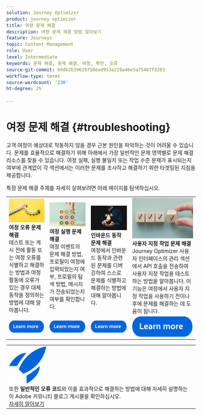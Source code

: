 ```yaml
---
solution: Journey Optimizer
product: journey optimizer
title: 여정 문제 해결
description: 여정 문제 해결 방법 알아보기
feature: Journeys
topic: Content Management
role: User
level: Intermediate
keywords: 문제 해결, 문제 해결, 여정, 확인, 오류
source-git-commit: b9db2b39629750ead953a229a46e3a75467fd203
workflow-type: tm+mt
source-wordcount: '230'
ht-degree: 2%

---
```


# 여정 문제 해결 {#troubleshooting}

고객 여정이 예상대로 작동하지 않을 경우 근본 원인을 파악하는 것이 어려울 수 있습니다. 문제를 효율적으로 해결하기 위해 아래에서 가장 일반적인 문제 영역별로 문제 해결 리소스를 찾을 수 있습니다. 여정 실패, 실행 불일치 또는 작업 수준 문제가 표시되는지 여부에 관계없이 각 섹션에서는 이러한 문제를 조사하고 해결하기 위한 타겟팅된 지침을 제공합니다.

특정 문제 해결 주제를 자세히 살펴보려면 아래 페이지를 탐색하십시오.



<table style="table-layout:fixed">
  <tr style="border: 0;">
    <td>
    <a href="../building-journeys/troubleshooting.md"><img src="../assets/do-not-localize/troubleshooting.jpeg"></a>
    <div><strong>여정 오류 문제 해결</strong><br/> 테스트 또는 게시 전에 활동 또는 여정 오류를 식별하고 해결하는 방법과 여정 활동에 오류가 있는 경우 대체 동작을 정의하는 방법에 대해 알아봅니다.</div>
    </td>
    <td>
    <a href="../building-journeys/troubleshooting-execution.md"><img src="../assets/do-not-localize/ao-audiences.jpeg"></a>
    <div><strong>여정 실행 문제 해결</strong><br/> 여정 이벤트의 문제 해결 방법, 프로필이 여정에 입력되었는지 여부, 프로필의 탐색 방법, 메시지가 전송되었는지 여부를 확인합니다.</div>
    </td>
    <td>
    <a href="../building-journeys/troubleshooting-inbound.md" "><img src="../assets/do-not-localize/in-app.jpg"></a>
    <div><strong>인바운드 동작 문제 해결</strong><br/>여정에서 인바운드 동작과 관련된 문제를 디버깅하여 스스로 문제를 식별하고 해결하는 방법에 대해 알아봅니다.</div>
    </td>
    <td>
    <a href="../action/troubleshoot-custom-action.md"><img src="../assets/do-not-localize/lp-list.jpg"></a>
    <div><strong>사용자 지정 작업 문제 해결</strong><br/>Journey Optimizer 사용자 인터페이스의 관리 섹션에서 API 호출을 전송하여 사용자 지정 작업을 테스트하는 방법을 알아봅니다. 이 기능은 여정에서 사용자 지정 작업을 사용하기 전이나 후에 문제를 해결하는 데 도움이 됩니다.</div>
    </td>
  </tr>
  <tr style="border: 0;">
    <td align="center"><a href="../building-journeys/troubleshooting.md"><img src="../assets/do-not-localize/learn-more-button.svg"></a></td>
    <td align="center"><a href="../building-journeys/troubleshooting-execution.md"><img src="../assets/do-not-localize/learn-more-button.svg"></a></td>
    <td align="center"><a href="../building-journeys/troubleshooting-inbound.md"><img src="../assets/do-not-localize/learn-more-button.svg"></a></td>
    <td align="center"><a href="../action/troubleshoot-custom-action.md"><img src="../assets/do-not-localize/learn-more-button.svg"></a></td>
    </tr>
</table>

<!--

<table style="table-layout:fixed">
<tr style="border: 0;">
  <td>
    <div><img alt="Troubleshoot journey errors" src="../assets/do-not-localize/troubleshooting.jpeg" /> 
    <br><ul><li><a href="../building-journeys/troubleshooting.md">Troubleshoot journey errors</a> - Learn how to identify and resolve activity or journey errors before test or publication, and how to define a fallback action in case of an error in journey activities.</li>
    <li><a href="../building-journeys/troubleshooting-execution.md">Troubleshoot journey execution</a> - Understand how to troubleshoot journey events, check if profiles entered your journey, how they navigate through it, and if messsages are sent.</li>
     <li><a href="../building-journeys/troubleshooting-inbound.md">Troubleshoot inbound actions</a> - Learn how to debug issues related to inbound actions in a journey, in order to help you identify and resolve them on your own.</li>
     <li><a href="../action/troubleshoot-custom-action.md">Troubleshoot a custom action</a> - Learn how to test your custom actions by sending API calls from the administration section of Journey Optimizer user interface. This capability helps you troubleshoot your custom actions before or after using them in a journey.</li>
    <ul>
    <div>
     <a href="../integrations/ajo-integrations.md">Learn more</a></div>
    </div>
    <br>
  </td>
</tr>
</table>
-->

<!--
* **[Troubleshoot journey errors](../building-journeys/troubleshooting.md)**
  Learn how to identify and resolve activity or journey errors before test or publication, and how to define a fallback action in case of an error in journey activities.

* **[Troubleshoot journey execution](../building-journeys/troubleshooting-execution.md)**
  Understand how to troubleshoot journey events, check if profiles entered your journey, how they navigate through it, and if messsages are sent.

* **[Troubleshoot inbound actions](../building-journeys/troubleshooting-inbound.md)**
  Learn how to debug issues related to inbound actions in a journey, in order to help you identify and resolve them on your own.

* **[Troubleshoot a custom action](../action/troubleshoot-custom-action.md)**
  Learn how to test your custom actions by sending API calls from the administration section of Journey Optimizer user interface. This capability helps you troubleshoot your custom actions before or after using them in a journey.

-->



<table style="table-layout:fixed">
<tr style="border: 0;">
  <td>
    <div>
    <a href="https://experienceleaguecommunities.adobe.com/t5/journey-optimizer-blogs/demystifying-adobe-journey-optimizer-error-codes-root-causes-and/ba-p/760884?profile.language=ko">
    <img alt="일반적인 오류 코드 이해" src="../assets/do-not-localize/icon-quick-start.svg" /></a> 
    <br>또한 <strong>일반적인 오류 코드</strong>와 이를 효과적으로 해결하는 방법에 대해 자세히 설명하는 이 Adobe 커뮤니티 블로그 게시물을 확인하십시오.
    </div>
      <div>
     <a href="https://experienceleaguecommunities.adobe.com/t5/journey-optimizer-blogs/demystifying-adobe-journey-optimizer-error-codes-root-causes-and/ba-p/760884?profile.language=ko" target="_blank">자세히 알아보기</a></div>
    </div>
  </td>
</tr>
</table>


